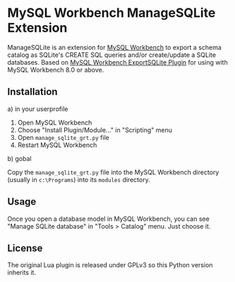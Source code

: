 # MySQL Workbench ManageSQLite Extension

ManageSQLite is an extension for
[MySQL Workbench](http://www.mysql.com/products/workbench/) to export a schema
catalog as SQLite's CREATE SQL queries and/or create/update a SQLite databases.
Based on [MySQL Workbench ExportSQLite Plugin](https://github.com/ssstain/mysql-wb-exportsqlite) for using with
MySQL Workbench 8.0 or above.

## Installation

a) in your userprofile

1. Open MySQL Workbench
2. Choose "Install Plugin/Module..." in "Scripting" menu
3. Open `manage_sqlite_grt.py` file
4. Restart MySQL Workbench

b) gobal

Copy the ```manage_sqlite_grt.py``` file into the MySQL Workbench directory (usually in ```c:\Programs```) into its ```modules``` directory.

## Usage

Once you open a database model in MySQL Workbench, you can see "Manage SQLite database" in "Tools > Catalog" menu. Just choose it.

## License

The original Lua plugin is released under GPLv3 so this Python version
inherits it.
